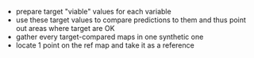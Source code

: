 - prepare target "viable" values for each variable
- use these target values to compare predictions to them and thus point out areas where target are OK
- gather every target-compared maps in one synthetic one
- locate 1 point on the ref map and take it as a reference
